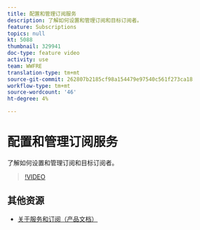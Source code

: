 ```yaml
---
title: 配置和管理订阅服务
description: 了解如何设置和管理订阅和目标订阅者。
feature: Subscriptions
topics: null
kt: 5088
thumbnail: 329941
doc-type: feature video
activity: use
team: WWFRE
translation-type: tm+mt
source-git-commit: 262807b2185cf98a154479e97540c561f273ca18
workflow-type: tm+mt
source-wordcount: '46'
ht-degree: 4%

---
```



# 配置和管理订阅服务

了解如何设置和管理订阅和目标订阅者。

>[!VIDEO](https://video.tv.adobe.com/v/329941?quality=12)

## 其他资源

* [关于服务和订阅（产品文档）](https://experienceleague.adobe.com/docs/campaign-classic/using/sending-messages/subscriptions-and-referrals/about-services-and-subscriptions.html)


